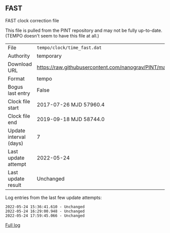 
FAST
---------------------------
FAST clock correction file

This file is pulled from the PINT repository and may not be fully up-to-date.
(TEMPO doesn't seem to have this file at all.)

|     |     |
|:--- |:--- |
| File | `tempo/clock/time_fast.dat` |
| Authority | temporary |
| Download URL | <https://raw.githubusercontent.com/nanograv/PINT/master/src/pint/data/runtime/time_fast.dat> |
| Format | tempo |
| Bogus last entry | False |
| Clock file start | 2017-07-26 MJD 57960.4 |
| Clock file end | 2019-09-18 MJD 58744.0 |
| Update interval (days) | 7 |
| Last update attempt | 2022-05-24 |
| Last update result | Unchanged |

Log entries from the last few update attempts:
```
2022-05-24 15:36:41.610 - Unchanged
2022-05-24 16:29:00.948 - Unchanged
2022-05-24 17:59:45.066 - Unchanged
```
[Full log](https://raw.githubusercontent.com/nanograv/pulsar-clock-corrections/main/log/tempo/clock/time_fast.dat.log)

